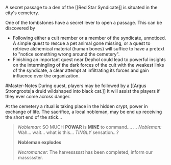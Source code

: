 
A secret passage to a den of the [[Red Star Syndicate]] is situated in the city's cemetery.

One of the tombstones have a secret lever to open a passage. This can be discovered by 

- Following either a cult member or a member of the syndicate, unnoticed. A simple quest to rescue a pet animal gone missing, or a quest to retrieve alchemical material (human bones) will suffice to have a pretext to "notice something wrong around the cemetery".
- Finishing an important quest near Dephol could lead to powerful insights on the intermingling of the dark forces of the cult with the weakest links of the syndicate, a clear attempt at infiltrating its forces and gain influence over the organization. 
  
  
#Master-Notes During quest, players may be followed by a [[Argus Strongroots|a druid wildshaped into black cat.]] It will assist the players if they ever come across danger.

At the cemetery a ritual is taking place in the hidden crypt, power in exchange of life. The sacrifice, a local nobleman, may be end up receiving the short end of the stick...

> *Nobleman:* SO MUCH **POWAR** is **MINE** to command.... 
> *...*
> *Nobleman:* Wah... wait... what is this... *TINGLY* sensation...? 
> 
> **Nobleman explodes**
> 
> *Necromancer:* The harvessssst has been completed, inform our massssster. 